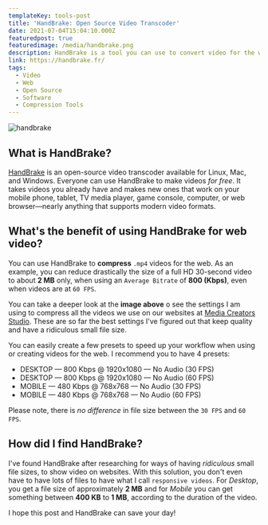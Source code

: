 ```yaml
---
templateKey: tools-post
title: 'HandBrake: Open Source Video Transcoder'
date: 2021-07-04T15:04:10.000Z
featuredpost: true
featuredimage: /media/handbrake.png
description: HandBrake is a tool you can use to convert video for the web.
link: https://handbrake.fr/
tags:
  - Video
  - Web
  - Open Source
  - Software
  - Compression Tools
---
```


![handbrake](/media/handbrake.png)

## What is HandBrake?

[HandBrake](https://handbrake.fr/) is an open-source video transcoder available for Linux, Mac, and Windows. Everyone can use HandBrake to make videos _for free_. It takes videos you already have and makes new ones that work on your mobile phone, tablet, TV media player, game console, computer, or web browser—nearly anything that supports modern video formats.

## What's the benefit of using HandBrake for web video?

You can use HandBrake to **compress** `.mp4` videos for the web. As an example, you can reduce drastically the size of a full HD 30-second video to about **2 MB** only, when using an `Average Bitrate` of **800 (Kbps)**, even when videos are at `60 FPS`.

You can take a deeper look at the **image above** o see the settings I am using to compress all the videos we use on our websites at [Media Creators Studio](https://mediacreators.studio). These are so far the best settings I've figured out that keep quality and have a ridiculous small file size.

You can easily create a few presets to speed up your workflow when using or creating videos for the web. I recommend you to have 4 presets:

- DESKTOP — 800 Kbps @ 1920x1080 — No Audio (30 FPS)
- DESKTOP — 800 Kbps @ 1920x1080 — No Audio (60 FPS)
- MOBILE — 480 Kbps @ 768x768 — No Audio (30 FPS)
- MOBILE — 480 Kbps @ 768x768 — No Audio (60 FPS)

Please note, there is _no difference_ in file size between the `30 FPS` and `60 FPS`.

## How did I find HandBrake?

I've found HandBrake after researching for ways of having _ridiculous_ small file sizes, to show video on websites. With this solution, you don't even have to have lots of files to have what I call `responsive videos`. For _Desktop_, you get a file size of approximately **2 MB** and for _Mobile_ you can get something between **400 KB** to **1 MB**, according to the duration of the video.

I hope this post and HandBrake can save your day!
